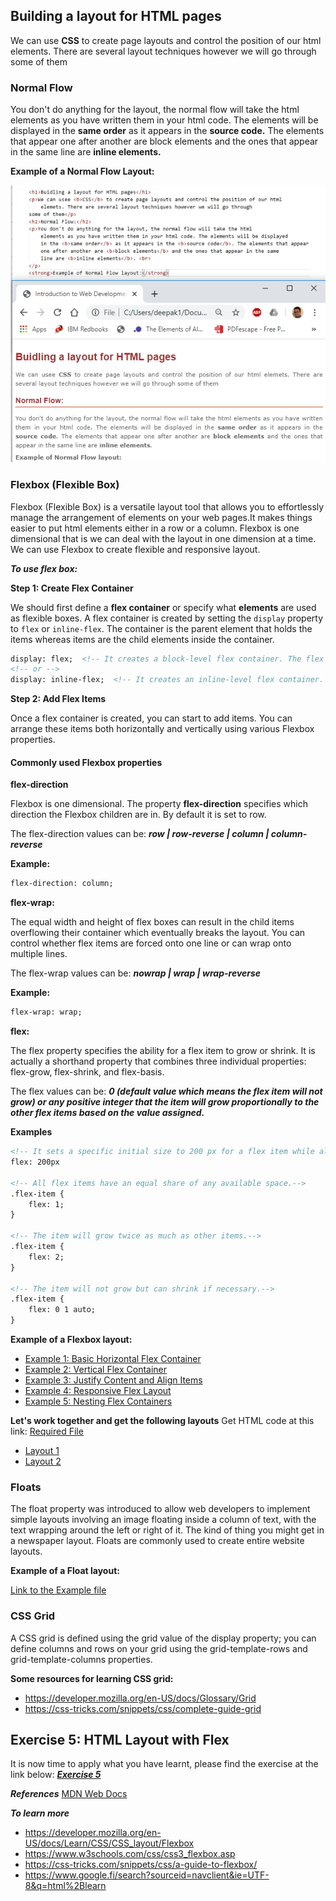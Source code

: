 ## Building a layout for HTML pages

We can use **CSS** to create page layouts and control the position of our html elements. There are several layout techniques however we will go through some of them

### Normal Flow

You don't do anything for the layout, the normal flow will take the html elements as you have written them in your html code. The elements will be displayed in the **same order** as it appears in the **source code.** The elements that appear one after another are block elements and the ones that appear in the same line are **inline elements.**

**Example of a Normal Flow Layout:**

![Normal Layout](assets/images/nlayout.png)

### Flexbox (Flexible Box)

Flexbox (Flexible Box) is a versatile layout tool that allows you to effortlessly manage the arrangement of elements on your web pages.It makes things easier to put html elements either in a row or a column. Flexbox is one dimensional that is we can deal with the layout in one dimension at a time. We can use Flexbox to create flexible and responsive layout. 

***To use flex box:***

**Step 1: Create Flex Container**

We should first define a **flex container** or specify what **elements** are used as flexible boxes. A flex container is created by 
setting the `display` property to `flex` or `inline-flex`. The container is the parent element that holds the items whereas items are the child elements inside the container.

  ```html
  display: flex;  <!-- It creates a block-level flex container. The flex container takes up the full width of its parent container  -->
  <!-- or -->
  display: inline-flex;  <!-- It creates an inline-level flex container. The flex container only takes up as much width as necessary, allowing other elements to be on the same line.  -->
  ```
       
**Step 2: Add Flex Items** 

 Once a flex container is created, you can start to add items.  You can arrange these items both horizontally and vertically using various Flexbox properties.

#### Commonly used Flexbox properties 

**flex-direction** 

Flexbox is one dimensional. The property **flex-direction** specifies which direction the Flexbox children are in. By default it is set to row. 

The flex-direction values can be: ***row | row-reverse | column | column-reverse***

**Example:**
```html
flex-direction: column;
```

**flex-wrap:** 

The equal width and height of flex boxes can result in the child items overflowing their container which eventually breaks the layout. You can control whether flex items are forced onto one line or can wrap onto multiple lines. 

The flex-wrap values can be: ***nowrap | wrap | wrap-reverse***

**Example:** 
```html
flex-wrap: wrap;
```

**flex:**  

The flex property specifies the ability for a flex item to grow or shrink. It is actually a shorthand property that combines three individual properties: flex-grow, flex-shrink, and flex-basis. 

The flex values can be: ***0 (default value which means the flex item will not grow) or any positive integer that the item will grow proportionally to the other flex items based on the value assigned.***

**Examples** 
```html
<!-- It sets a specific initial size to 200 px for a flex item while allowing it to shrink if necessary. In simple sentence, the flex items will start with an initial size of 200 pixels, and if there's not enough space, they will shrink proportionally. -->
flex: 200px

<!-- All flex items have an equal share of any available space.-->
.flex-item {
    flex: 1;
}

<!-- The item will grow twice as much as other items.-->
.flex-item {
    flex: 2;
}

<!-- The item will not grow but can shrink if necessary.-->
.flex-item {
    flex: 0 1 auto;
}

```

**Example of a Flexbox layout:**

- [Example 1: Basic Horizontal Flex Container](https://dipaish.github.io/www23/examples/flexboxEx1.html)
- [Example 2: Vertical Flex Container](https://dipaish.github.io/www23/examples/flexboxEx2.html)
- [Example 3: Justify Content and Align Items](https://dipaish.github.io/www23/examples/flexboxEx3.html)
- [Example 4: Responsive Flex Layout](https://dipaish.github.io/www23/examples/flexboxEx4.html)
- [Example 5: Nesting Flex Containers](https://dipaish.github.io/www23/examples/flexboxEx5.html)
 

**Let's work together and get the following layouts**
Get HTML code at this link: [Required File](https://dipaish.github.io/www2020/flex_box_in_class22.html)

- [Layout 1](https://dipaish.github.io/www2020/images/Lay1.PNG)
- [Layout 2](https://dipaish.github.io/www2020/images/layout2.PNG)


### Floats

The float property was introduced to allow web developers to implement simple layouts involving an image floating inside a column of text, with the text wrapping around the left or right of it. The kind of thing you might get in a newspaper layout. Floats are commonly used to create entire website layouts.

**Example of a Float layout:**

[Link to the Example file ](https://dipaish.github.io/www2020/floatexample.html)

### CSS Grid

A CSS grid is defined using the grid value of the display property; you can define columns and rows on your grid using the grid-template-rows and grid-template-columns properties.

**Some resources for learning CSS grid:**
- https://developer.mozilla.org/en-US/docs/Glossary/Grid
- https://css-tricks.com/snippets/css/complete-guide-grid

## Exercise 5: HTML Layout with Flex

It is now time to apply what you have learnt, please find the exercise at the link below: 
***[Exercise 5](https://gist.github.com/dipaish/40c3aca884119cc3bd0a05f76a27343a)***

***References***
[MDN Web Docs](https://developer.mozilla.org/en-US/docs/Learn/HTML/Introduction_to_HTML)

***To learn more***
- https://developer.mozilla.org/en-US/docs/Learn/CSS/CSS_layout/Flexbox
- https://www.w3schools.com/css/css3_flexbox.asp
- https://css-tricks.com/snippets/css/a-guide-to-flexbox/
- https://www.google.fi/search?sourceid=navclient&ie=UTF-8&q=html%2Blearn